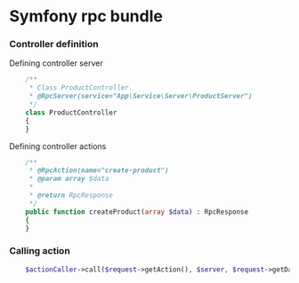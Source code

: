 # Symfony rpc bundle

### Controller definition

Defining controller server

```php
    /**
     * Class ProductController.
     * @RpcServer(service="App\Service\Server\ProductServer")
     */
    class ProductController 
    {
    }
```

Defining controller actions

```php
    /**
     * @RpcAction(name="create-product")
     * @param array $data
     *
     * @return RpcResponse
     */
    public function createProduct(array $data) : RpcResponse
    {
    }
```

### Calling action

```php
    $actionCaller->call($request->getAction(), $server, $request->getData());
```